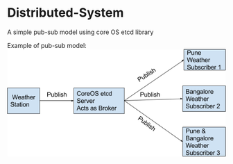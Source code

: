 # Distributed-System
A simple pub-sub model using core OS etcd library


Example of pub-sub model: 
![alt text](https://github.com/sagaraivale/Distributed-System/blob/master/sy9RWn_GWDOaPkaPtVoaBrA.png "Logo Title Text 1")

